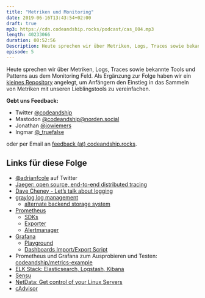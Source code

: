 ```yaml
---
title: "Metriken und Monitoring"
date: 2019-06-16T13:43:54+02:00
draft: true 
mp3: https://cdn.codeandship.rocks/podcast/cas_004.mp3
length: 40233066
duration: 00:52:56
Description: Heute sprechen wir über Metriken, Logs, Traces sowie bekannte Tools und Patterns aus dem Monitoring Feld. Als Ergänzung zur Folge haben wir ein [kleines Repository](https://github.com/codeandship/metrics-example) angelegt, um Anfängern den Einstieg in das Sammeln von Metriken mit unseren Lieblingstools zu vereinfachen.
episode: 5
---
```


Heute sprechen wir über Metriken, Logs, Traces sowie bekannte Tools und Patterns aus dem Monitoring Feld. Als Ergänzung zur Folge haben wir ein [kleines Repository](https://github.com/codeandship/metrics-example) angelegt, um Anfängern den Einstieg in das Sammeln von Metriken mit unseren Lieblingstools zu vereinfachen.

**Gebt uns Feedback:**

- Twitter [@codeandship][1]
- Mastodon [@codeandship@norden.social][5]
- Jonathan [@jowiemers][2]
- Ingmar [@_truefalse][3]
 
oder per Email an [feedback (at) codeandship.rocks][4].

[1]: https://twitter.com/codeandship
[2]: https://twitter.com/jowiemers
[3]: https://twitter.com/_truefalse
[4]: mailto:feedback@codeandship.rocks
[5]: https://norden.social/users/codeandship

## Links für diese Folge

- [@adrianfcole](https://twitter.com/adrianfcole) auf Twitter
- [Jaeger: open source, end-to-end distributed tracing](https://www.jaegertracing.io/)
- [Dave Cheney - Let’s talk about logging](https://dave.cheney.net/2015/11/05/lets-talk-about-logging)
- [graylog log management](https://www.graylog.org/products/open-source)
	- [alternate backend storage system ](https://docs.graylog.org/en/3.0/pages/faq.html#i-dont-want-to-use-elasticsearch-as-my-backend-storage-system-can-i-use-another-database-like-mysql-oracle-etc)
 - [Prometheus](https://prometheus.io/)
	 - [SDKs](https://prometheus.io/docs/instrumenting/clientlibs/)
	 - [Exporter](https://prometheus.io/docs/instrumenting/exporters/)
	 - [Alertmanager](https://prometheus.io/docs/alerting/alertmanager/)
 - [Grafana](https://grafana.com/)
	 - [Playground](https://play.grafana.org/)
	 - [Dashboards Import/Export Script](https://github.com/hagen1778/grafana-import-export)
 - Prometheus und Grafana zum Ausprobieren und Testen: [codeandship/metrics-example](https://github.com/codeandship/metrics-example)
 - [ELK Stack: Elasticsearch, Logstash, Kibana](https://www.elastic.co/de/elk-stack)
 - [Sensu](https://sensu.io/)
 - [NetData: Get control of your Linux Servers](https://mynetdata.io/)
 - [cAdvisor](https://github.com/google/cadvisor)